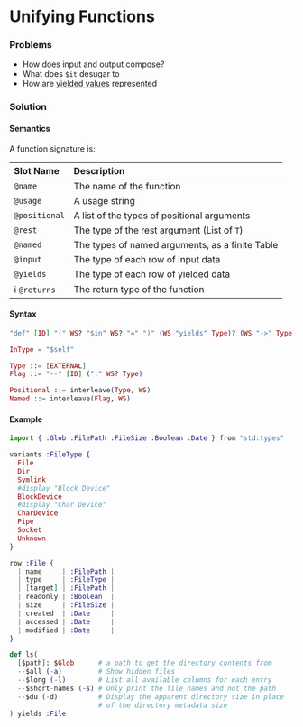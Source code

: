 # Unifying Functions

### Problems

* How does input and output compose?
* What does `$it` desugar to
* How are [yielded values](https://github.com/nushell/nushell/blob/main/crates/nu-protocol/src/signature.rs#L119) represented

### Solution

#### Semantics

A function signature is:

| Slot Name | Description |
| :--- | :--- |
| `@name` | The name of the function |
| `@usage` | A usage string |
| `@positional` | A list of the types of positional arguments |
| `@rest` | The type of the rest argument \(List of `T`\) |
| `@named` | The types of named arguments, as a finite Table |
| `@input` | The type of each row of input data |
| `@yields` | The type of each row of yielded data |
| ℹ  `@returns` | The return type of the function |

#### Syntax

```elixir
"def" [ID] "(" WS? "$in" WS? "=" ")" (WS "yields" Type)? (WS "->" Type)?

InType = "$self"

Type ::= [EXTERNAL]
Flag ::= "--" [ID] (":" WS? Type)

Positional ::= interleave(Type, WS)
Named ::= interleave(Flag, WS)
```

#### Example

```elixir
import { :Glob :FilePath :FileSize :Boolean :Date } from "std:types"

variants :FileType {
  File
  Dir
  Symlink
  #display "Block Device"
  BlockDevice
  #display "Char Device"
  CharDevice
  Pipe
  Socket
  Unknown
}

row :File {
  | name     | :FilePath |
  | type     | :FileType |
  | [target] | :FilePath |
  | readonly | :Boolean  |
  | size     | :FileSize |
  | created  | :Date     |
  | accessed | :Date     |
  | modified | :Date     |
}

def ls(
  [$path]: $Glob      # a path to get the directory contents from
  --$all (-a)         # Show hidden files
  --$long (-l)        # List all available columns for each entry
  --$short-names (-s) # Only print the file names and not the path
  --$du (-d)          # Display the apparent directory size in place
                      # of the directory metadata size
) yields :File
```

